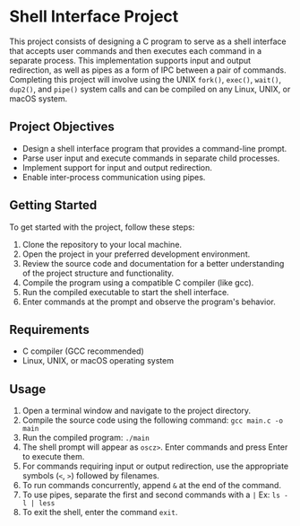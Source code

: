 # Shell Interface Project

This project consists of designing a C program to serve as a shell interface that accepts user commands and then
executes each command in a separate process. This implementation supports input and output redirection, as well as pipes
as a form of IPC between a pair of commands. Completing this project will involve using the
UNIX `fork()`, `exec()`, `wait()`, `dup2()`, and `pipe()` system calls and can be compiled on any Linux, UNIX, or macOS
system.

## Project Objectives

- Design a shell interface program that provides a command-line prompt.
- Parse user input and execute commands in separate child processes.
- Implement support for input and output redirection.
- Enable inter-process communication using pipes.

## Getting Started

To get started with the project, follow these steps:

1. Clone the repository to your local machine.
2. Open the project in your preferred development environment.
3. Review the source code and documentation for a better understanding of the project structure and functionality.
4. Compile the program using a compatible C compiler (like gcc).
5. Run the compiled executable to start the shell interface.
6. Enter commands at the prompt and observe the program's behavior.

## Requirements

- C compiler (GCC recommended)
- Linux, UNIX, or macOS operating system

## Usage

1. Open a terminal window and navigate to the project directory.
2. Compile the source code using the following command: `gcc main.c -o main`
3. Run the compiled program: `./main`
4. The shell prompt will appear as `oscz>`. Enter commands and press Enter to execute them.
5. For commands requiring input or output redirection, use the appropriate symbols (`<`, `>`) followed by filenames.
6. To run commands concurrently, append `&` at the end of the command.
7. To use pipes, separate the first and second commands with a `|`   Ex: `ls -l | less`
8. To exit the shell, enter the command `exit`.

